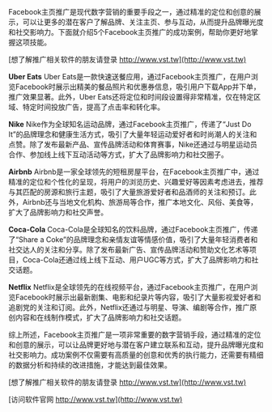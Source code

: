 Facebook主页推广是现代数字营销的重要手段之一，通过精准的定位和创意的展示，可以让更多的潜在客户了解品牌、关注主页、参与互动，从而提升品牌曝光度和社交影响力。下面就介绍5个Facebook主页推广的成功案例，帮助你更好地掌握这项技能。

[想了解推广相关软件的朋友请登录 http://www.vst.tw](http://www.vst.tw)

**Uber Eats**
Uber Eats是一款快速送餐应用，通过Facebook主页推广，在用户浏览Facebook时展示出精美的餐品照片和优惠券信息，吸引用户下载App并下单，推广效果显著。此外，Uber Eats还将定位和时间段设置得非常精准，仅在特定区域、特定时间投放广告，提高了点击率和转化率。

**Nike**
Nike作为全球知名运动品牌，通过Facebook主页推广，传递了“Just Do It”的品牌理念和健康生活方式，吸引了大量年轻运动爱好者和时尚潮人的关注和点赞。除了发布最新产品、宣传品牌活动和体育赛事，Nike还通过与明星运动员合作、参加线上线下互动活动等方式，扩大了品牌影响力和社交圈子。

**Airbnb**
Airbnb是一家全球领先的短租房屋平台，在Facebook主页推广中，通过精准的定位和个性化的呈现，将用户的浏览历史、兴趣爱好等因素考虑进去，推荐与其匹配的房源和旅行主题，吸引了大量旅游爱好者和品酒师的关注和预订。此外，Airbnb还与当地文化机构、旅游局等合作，推广本地文化、风俗、美食等，扩大了品牌影响力和社交声誉。

**Coca-Cola**
Coca-Cola是全球知名的饮料品牌，通过Facebook主页推广，传递了“Share a Coke”的品牌理念和亲情友谊等情感价值，吸引了大量年轻消费者和社交达人的关注和分享。除了发布最新广告、宣传品牌活动和赞助文化艺术等项目，Coca-Cola还通过线上线下互动、用户UGC等方式，扩大了品牌影响力和社交话题。

**Netflix**
Netflix是全球领先的在线视频平台，通过Facebook主页推广，在用户浏览Facebook时展示出最新剧集、电影和纪录片等内容，吸引了大量影视爱好者和追剧党的关注和订阅。此外，Netflix还通过与明星、导演、编剧等合作，推广原创内容和在线制作模式，扩大了品牌影响力和社交话题。

综上所述，Facebook主页推广是一项非常重要的数字营销手段，通过精准的定位和创意的展示，可以让品牌更好地与潜在客户建立联系和互动，提升品牌曝光度和社交影响力。成功案例不仅需要有高质量的创意和优秀的执行能力，还需要有精细的数据分析和持续的改进措施，才能达到最佳效果。

[想了解推广相关软件的朋友请登录 http://www.vst.tw](http://www.vst.tw)


[访问软件官网 http://www.vst.tw](http://www.vst.tw)
